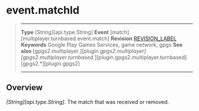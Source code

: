 # event.matchId

> --------------------- ------------------------------------------------------------------------------------------
> __Type__              [String][api.type.String]
> __Event__             [match][multiplayer.turnbased.event.match]
> __Revision__          [REVISION_LABEL](REVISION_URL)
> __Keywords__          Google Play Games Services, game network, gpgs
> __See also__          [gpgs2.multiplayer.*][plugin.gpgs2.multiplayer]
>                       [gpgs2.multiplayer.turnbased.*][plugin.gpgs2.multiplayer.turnbased]
>                       [gpgs2.*][plugin.gpgs2]
> --------------------- ------------------------------------------------------------------------------------------

## Overview

_[String][api.type.String]._ The match that was received or removed.